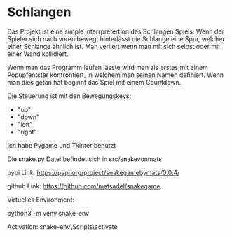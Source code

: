 # Schlangen
Das Projekt ist eine simple interrpretertion des Schlangen Spiels.
Wenn der Spieler sich nach voren bewegt hinterlässt die Schlange eine Spur,
welcher einer Schlange ähnlich ist. Man verliert wenn man mit sich selbst
oder mit einer Wand kollidiert.

Wenn man das Programm laufen lässte wird man als erstes mit einem Popupfentster 
konfrontiert, in welchem man seinen Namen definiert. Wenn man dies getan hat 
beginnt das Spiel mit einem Countdown.

Die Steuerung ist mit den Bewegungskeys:
- "up"
- "down"
- "left"
- "right"

Ich habe Pygame und Tkinter benutzt

Die snake.py Datei befindet sich in src/snakevonmats

pypi Link: https://pypi.org/project/snakegamebymats/0.0.4/

github Link: https://github.com/matsadel/snakegame

Virtuelles Environment:

python3 -m venv snake-env

Activation: snake-env\Scripts\activate
